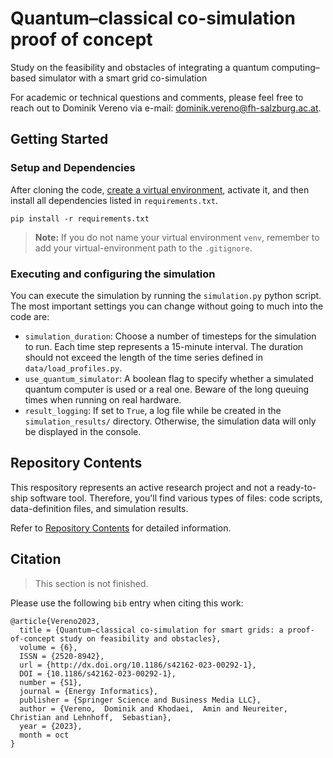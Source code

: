 # Quantum–classical co-simulation proof of concept

Study on the feasibility and obstacles of integrating a quantum computing–based simulator with a smart grid co-simulation 

For academic or technical questions and comments, please feel free to reach out to Dominik Vereno via e-mail: [dominik.vereno@fh-salzburg.ac.at](mailto:dominik.vereno@fh-salzburg.ac.at).

## Getting Started 

### Setup and Dependencies
After cloning the code, [create a virtual environment](https://realpython.com/lessons/creating-virtual-environment/), activate it, and then install all dependencies listed in `requirements.txt`. 

```
pip install -r requirements.txt
```
> **Note:** If you do not name your virtual environment `venv`, remember to add your virtual-environment path to the `.gitignore`.

### Executing and configuring the simulation
You can execute the simulation by running the `simulation.py` python script. The most important settings you can change without going to much into the code are:
- `simulation_duration`: Choose a number of timesteps for the simulation to run. Each time step represents a 15-minute interval. The duration should not exceed the length of the time series defined in `data/load_profiles.py`.
- `use_quantum_simulator`: A boolean flag to specify whether a simulated quantum computer is used or a real one. Beware of the long queuing times when running on real hardware.
- `result_logging`: If set to `True`, a log file while be created in the `simulation_results/` directory. Otherwise, the simulation data will only be displayed in the console. 

## Repository Contents
This respository represents an active research project and not a ready-to-ship software tool. Therefore, you'll find various types of files: code scripts, data-definition files, and simulation results. 

Refer to [Repository Contents](documentation/repository_contents.md) for detailed information. 

## Citation
> This section is not finished. 

Please use the following `bib` entry when citing this work: 

```
@article{Vereno2023,
  title = {Quantum–classical co-simulation for smart grids: a proof-of-concept study on feasibility and obstacles},
  volume = {6},
  ISSN = {2520-8942},
  url = {http://dx.doi.org/10.1186/s42162-023-00292-1},
  DOI = {10.1186/s42162-023-00292-1},
  number = {S1},
  journal = {Energy Informatics},
  publisher = {Springer Science and Business Media LLC},
  author = {Vereno,  Dominik and Khodaei,  Amin and Neureiter,  Christian and Lehnhoff,  Sebastian},
  year = {2023},
  month = oct 
}
```
